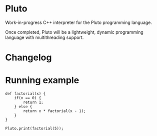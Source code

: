 # Pluto
Work-in-progress C++ interpreter for the Pluto programming language.

Once completed, Pluto will be a lightweight, dynamic programming language with multithreading support.

# Changelog

# Running example
```
def factorial(x) {
    if(x == 0) {
        return 1;
    } else {
        return x * factorial(x - 1);
    }
}

Pluto.print(factorial(5));
```
